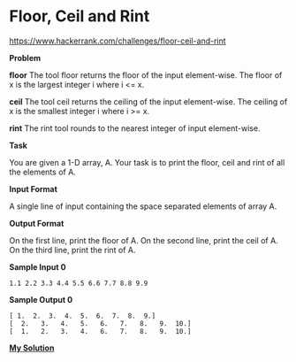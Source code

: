 # Floor, Ceil and Rint

https://www.hackerrank.com/challenges/floor-ceil-and-rint

**Problem**

**floor**
The tool floor returns the floor of the input element-wise. 
The floor of x is the largest integer i where i <= x.

**ceil**
The tool ceil returns the ceiling of the input element-wise. 
The ceiling of x is the smallest integer i where i >= x.

**rint**
The rint tool rounds to the nearest integer of input element-wise.


**Task**

You are given a 1-D array, A. Your task is to print the floor, ceil and rint of all the elements of A.

**Input Format**
    
A single line of input containing the space separated elements of array A.

**Output Format**

On the first line, print the floor of A. 
On the second line, print the ceil of A. 
On the third line, print the rint of A.

**Sample Input 0**

```
1.1 2.2 3.3 4.4 5.5 6.6 7.7 8.8 9.9
```

**Sample Output 0**

```
[ 1.  2.  3.  4.  5.  6.  7.  8.  9.]
[  2.   3.   4.   5.   6.   7.   8.   9.  10.]
[  1.   2.   3.   4.   6.   7.   8.   9.  10.]
```

[**My Solution**](answer.py)
